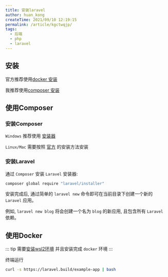 ```yaml
---
title: 安装laravel
author: huan_kong
createTime: 2021/09/10 12:19:15
permalink: /article/kgctwqjp/
tags: 
  - 后端
  - php
  - laravel
---
```


## 安装

官方推荐使用[docker 安装](#使用composer)

我推荐使用[composer 安装](#使用docker)

## 使用Composer

### 安装Composer

`Windows` 推荐使用 [安装器](https://getcomposer.org/Composer-Setup.exe)

`Linux/Mac` 需要按照 [官方](https://pkg.phpcomposer.com/#how-to-install-composer) 的安装方法安装

### 安装Laravel

通过 `Composer` 安装 `Laravel` 安装器:

~~~bash
composer global require "laravel/installer"
~~~

安装完成后, 通过简单的 `laravel new` 命令即可在当前目录下创建一个新的 `Laravel` 应用。

例如, `laravel new blog` 将会创建一个名为 `blog` 的新应用, 且包含所有 `Laravel` 依赖。

## 使用Docker

::: tip
需要[安装wsl2环境](https://zhuanlan.zhihu.com/p/386590591)
并且安装完成 `docker` 环境
:::

终端运行

~~~bash
curl -s https://laravel.build/example-app | bash
~~~
